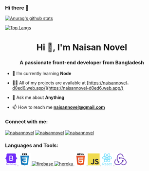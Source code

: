 ### Hi there 👋

[![Anurag's github stats](https://github-readme-stats.vercel.app/api?username=naisannovel)](https://github.com/anuraghazra/github-readme-stats)

[![Top Langs](https://github-readme-stats.vercel.app/api/top-langs/?username=naisannovel)](https://github.com/anuraghazra/github-readme-stats)

<h1 align="center">Hi 👋, I'm Naisan Novel</h1>
<h3 align="center">A passionate front-end developer from Bangladesh</h3>

- 🌱 I’m currently learning **Node**

- 👨‍💻 All of my projects are available at [https://naisannovel-d0ed6.web.app/](https://naisannovel-d0ed6.web.app/)

- 💬 Ask me about **Anything**

- 📫 How to reach me **naisannovel@gmail.com**

<h3 align="left">Connect with me:</h3>
<p align="left">
<a href="https://linkedin.com/in/naisannovel" target="blank"><img align="center" src="https://cdn.jsdelivr.net/npm/simple-icons@3.0.1/icons/facebook.svg" alt="naisannovel" height="30" width="40" /></a>
<a href="https://fb.com/naisannovel" target="blank"><img align="center" src="https://cdn.jsdelivr.net/npm/simple-icons@3.0.1/icons/facebook.svg" alt="naisannovel" height="30" width="40" /></a>
<a href="https://instagram.com/naisannovel" target="blank"><img align="center" src="https://cdn.jsdelivr.net/npm/simple-icons@3.0.1/icons/instagram.svg" alt="naisannovel" height="30" width="40" /></a>
</p>

<h3 align="left">Languages and Tools:</h3>
<p align="left"> <a href="https://getbootstrap.com" target="_blank"> <img src="https://raw.githubusercontent.com/devicons/devicon/master/icons/bootstrap/bootstrap-plain-wordmark.svg" alt="bootstrap" width="40" height="40"/> </a> <a href="https://www.w3schools.com/css/" target="_blank"> <img src="https://raw.githubusercontent.com/devicons/devicon/master/icons/css3/css3-original-wordmark.svg" alt="css3" width="40" height="40"/> </a> <a href="https://firebase.google.com/" target="_blank"> <img src="https://www.vectorlogo.zone/logos/firebase/firebase-icon.svg" alt="firebase" width="40" height="40"/> </a> <a href="https://heroku.com" target="_blank"> <img src="https://www.vectorlogo.zone/logos/heroku/heroku-icon.svg" alt="heroku" width="40" height="40"/> </a> <a href="https://www.w3.org/html/" target="_blank"> <img src="https://raw.githubusercontent.com/devicons/devicon/master/icons/html5/html5-original-wordmark.svg" alt="html5" width="40" height="40"/> </a> <a href="https://developer.mozilla.org/en-US/docs/Web/JavaScript" target="_blank"> <img src="https://raw.githubusercontent.com/devicons/devicon/master/icons/javascript/javascript-original.svg" alt="javascript" width="40" height="40"/> </a> <a href="https://reactjs.org/" target="_blank"> <img src="https://raw.githubusercontent.com/devicons/devicon/master/icons/react/react-original-wordmark.svg" alt="react" width="40" height="40"/> </a> <a href="https://redux.js.org" target="_blank"> <img src="https://raw.githubusercontent.com/devicons/devicon/master/icons/redux/redux-original.svg" alt="redux" width="40" height="40"/> </a> </p>
